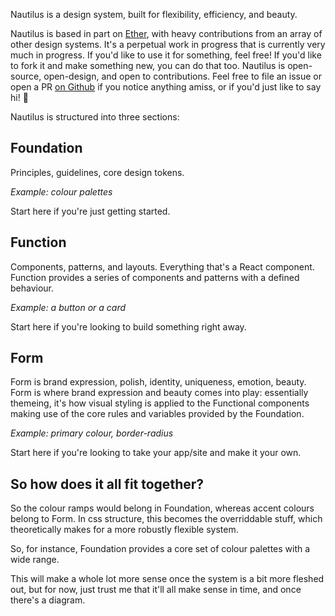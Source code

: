 Nautilus is a design system, built for flexibility, efficiency, and beauty. 

Nautilus is based in part on [Ether](https://ether.thescenery.co), with heavy contributions from an array of other design systems. It's a perpetual work in progress that is currently very much in progress. If you'd like to use it  for something, feel free! If you'd like to fork it and make something new, you can do that too. Nautilus is open-source, open-design, and open to contributions. Feel free to file an issue or open a PR [on Github](https://github.com/octopusthink/nautilus) if you notice anything amiss, or if you'd just like to say hi! 👋

Nautilus is structured into three sections:

## Foundation 

Principles, guidelines, core design tokens.

_Example: colour palettes_

Start here if you're just getting started.

## Function 

Components, patterns, and layouts. Everything that's a React component. Function provides a series of components and patterns with a defined behaviour. 

_Example: a button or a card_

Start here if you're looking to build something right away.

## Form 

Form is brand expression, polish, identity, uniqueness, emotion, beauty. Form is where brand expression and beauty comes into play: essentially themeing, it's how visual styling is applied to the Functional components making use of the core rules and variables provided by the Foundation.

_Example: primary colour, border-radius_

Start here if you're looking to take your app/site and make it your own.

## So how does it all fit together?

So the colour ramps would belong in Foundation, whereas accent colours belong to Form. In css structure, this becomes the overriddable stuff, which theoretically makes for a more robustly flexible system. 

So, for instance, Foundation provides a core set of colour palettes with a wide range. 

This will make a whole lot more sense once the system is  a bit more fleshed out, but for now, just trust me that it'll all make  sense in time, and once there's a diagram.
